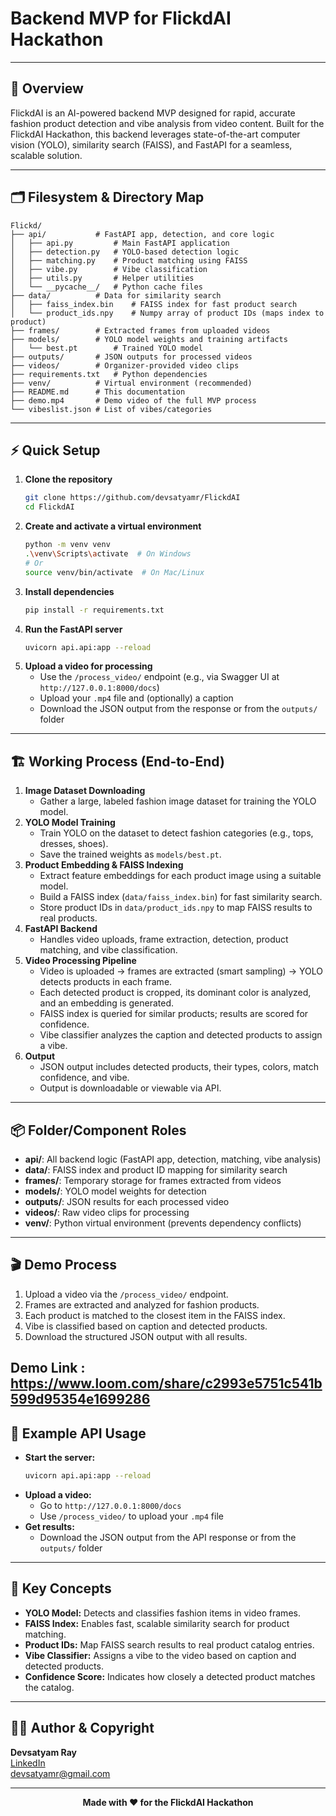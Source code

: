 # Backend MVP for FlickdAI Hackathon


---

## 🚀 Overview
FlickdAI is an AI-powered backend MVP designed for rapid, accurate fashion product detection and vibe analysis from video content. Built for the FlickdAI Hackathon, this backend leverages state-of-the-art computer vision (YOLO), similarity search (FAISS), and FastAPI for a seamless, scalable solution.

---

## 🗂️ Filesystem & Directory Map

```
Flickd/
├── api/           # FastAPI app, detection, and core logic
│   ├── api.py         # Main FastAPI application
│   ├── detection.py   # YOLO-based detection logic
│   ├── matching.py    # Product matching using FAISS
│   ├── vibe.py        # Vibe classification
│   ├── utils.py       # Helper utilities
│   └── __pycache__/   # Python cache files
├── data/          # Data for similarity search
│   ├── faiss_index.bin    # FAISS index for fast product search
│   └── product_ids.npy    # Numpy array of product IDs (maps index to product)
├── frames/        # Extracted frames from uploaded videos
├── models/        # YOLO model weights and training artifacts
│   └── best.pt        # Trained YOLO model
├── outputs/       # JSON outputs for processed videos
├── videos/        # Organizer-provided video clips
├── requirements.txt   # Python dependencies
├── venv/          # Virtual environment (recommended)
├── README.md      # This documentation
├── demo.mp4       # Demo video of the full MVP process
└── vibeslist.json # List of vibes/categories
```

---

## ⚡ Quick Setup

1. **Clone the repository**
   ```sh
   git clone https://github.com/devsatyamr/FlickdAI
   cd FlickdAI
   ```
2. **Create and activate a virtual environment**
   ```sh
   python -m venv venv
   .\venv\Scripts\activate  # On Windows
   # Or
   source venv/bin/activate  # On Mac/Linux
   ```
3. **Install dependencies**
   ```sh
   pip install -r requirements.txt
   ```
4. **Run the FastAPI server**
   ```sh
   uvicorn api.api:app --reload
   ```
5. **Upload a video for processing**
   - Use the `/process_video/` endpoint (e.g., via Swagger UI at `http://127.0.0.1:8000/docs`)
   - Upload your `.mp4` file and (optionally) a caption
   - Download the JSON output from the response or from the `outputs/` folder

---

## 🏗️ Working Process (End-to-End)

1. **Image Dataset Downloading**
   - Gather a large, labeled fashion image dataset for training the YOLO model.
2. **YOLO Model Training**
   - Train YOLO on the dataset to detect fashion categories (e.g., tops, dresses, shoes).
   - Save the trained weights as `models/best.pt`.
3. **Product Embedding & FAISS Indexing**
   - Extract feature embeddings for each product image using a suitable model.
   - Build a FAISS index (`data/faiss_index.bin`) for fast similarity search.
   - Store product IDs in `data/product_ids.npy` to map FAISS results to real products.
4. **FastAPI Backend**
   - Handles video uploads, frame extraction, detection, product matching, and vibe classification.
5. **Video Processing Pipeline**
   - Video is uploaded → frames are extracted (smart sampling) → YOLO detects products in each frame.
   - Each detected product is cropped, its dominant color is analyzed, and an embedding is generated.
   - FAISS index is queried for similar products; results are scored for confidence.
   - Vibe classifier analyzes the caption and detected products to assign a vibe.
6. **Output**
   - JSON output includes detected products, their types, colors, match confidence, and vibe.
   - Output is downloadable or viewable via API.

---

## 📦 Folder/Component Roles

- **api/**: All backend logic (FastAPI app, detection, matching, vibe analysis)
- **data/**: FAISS index and product ID mapping for similarity search
- **frames/**: Temporary storage for frames extracted from videos
- **models/**: YOLO model weights for detection
- **outputs/**: JSON results for each processed video
- **videos/**: Raw video clips for processing
- **venv/**: Python virtual environment (prevents dependency conflicts)

---

## 🎬 Demo Process

1. Upload a video via the `/process_video/` endpoint.
2. Frames are extracted and analyzed for fashion products.
3. Each product is matched to the closest item in the FAISS index.
4. Vibe is classified based on caption and detected products.
5. Download the structured JSON output with all results.

Demo Link : https://www.loom.com/share/c2993e5751c541b599d95354e1699286
---

## 📝 Example API Usage

- **Start the server:**
  ```sh
  uvicorn api.api:app --reload
  ```
- **Upload a video:**
  - Go to `http://127.0.0.1:8000/docs`
  - Use `/process_video/` to upload your `.mp4` file
- **Get results:**
  - Download the JSON output from the API response or from the `outputs/` folder

---

## 🧠 Key Concepts
- **YOLO Model:** Detects and classifies fashion items in video frames.
- **FAISS Index:** Enables fast, scalable similarity search for product matching.
- **Product IDs:** Map FAISS search results to real product catalog entries.
- **Vibe Classifier:** Assigns a vibe to the video based on caption and detected products.
- **Confidence Score:** Indicates how closely a detected product matches the catalog.

---

## 👨‍💻 Author & Copyright

**Devsatyam Ray**  
[LinkedIn](https://linkedin.com/in/devsatyamr)  
devsatyamr@gmail.com

---

<p align="center">
  <b>Made with ❤️ for the FlickdAI Hackathon</b>
</p>
